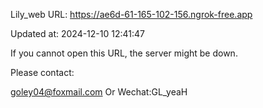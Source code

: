 Lily_web URL: https://ae6d-61-165-102-156.ngrok-free.app

Updated at: 2024-12-10 12:41:47

If you cannot open this URL, the server might be down.

Please contact: 

goley04@foxmail.com Or Wechat:GL_yeaH